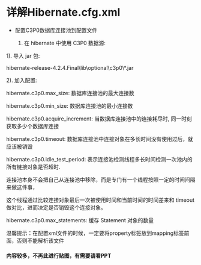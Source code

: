# 详解Hibernate.cfg.xml

* 配置C3P0数据库连接池到配置文件

  1. 在 hibernate 中使用 C3P0 数据源:

1\). 导入 jar 包:

hibernate-release-4.2.4.Final\lib\optional\c3p0\\*.jar

2\). 加入配置:

hibernate.c3p0.max\_size: 数据库连接池的最大连接数

hibernate.c3p0.min\_size: 数据库连接池的最小连接数

hibernate.c3p0.acquire\_increment: 当数据库连接池中的连接耗尽时, 同一时刻获取多少个数据库连接

hibernate.c3p0.timeout:   数据库连接池中连接对象在多长时间没有使用过后，就应该被销毁

hibernate.c3p0.idle\_test\_period:  表示连接池检测线程多长时间检测一次池内的所有链接对象是否超时.

连接池本身不会把自己从连接池中移除，而是专门有一个线程按照一定的时间间隔来做这件事，

这个线程通过比较连接对象最后一次被使用时间和当前时间的时间差来和 timeout 做对比，进而决定是否销毁这个连接对象。

hibernate.c3p0.max\_statements:  缓存 Statement 对象的数量

温馨提示：在配置xml文件的时候，一定要将property标签放到mapping标签前面，否则不能解析该文件





#### 内容较多，不再此进行贴图，有需要请看PPT



